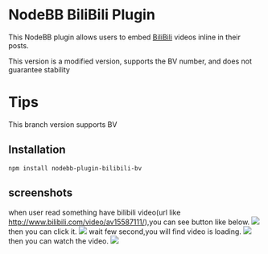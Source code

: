 # NodeBB BiliBili Plugin

This NodeBB plugin allows users to embed [BiliBili](http://www.bilibili.com/) videos inline in their posts.

This version is a modified version, supports the BV number, and does not guarantee stability

# Tips
This branch version supports BV

## Installation

    npm install nodebb-plugin-bilibili-bv

## screenshots

when user read something have bilibili video(url like http://www.bilibili.com/video/av15587111/),you can see button like below.
![](screenshots/1.jpg)
then you can click it.
![](screenshots/2.jpg)
wait few second,you will find video is loading.
![](screenshots/3.jpg)
then you can watch the video.
![](screenshots/4.jpg)


